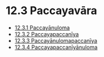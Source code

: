 # 12.3 Paccayavāra

* [12.3.1 Paccayānuloma](12.3/12.3.1.md)
* [12.3.2 Paccayapaccanīya](12.3/12.3.2.md)
* [12.3.3 Paccayānulomapaccanīya](12.3/12.3.3.md)
* [12.3.4 Paccayapaccanīyānuloma](12.3/12.3.4.md)
